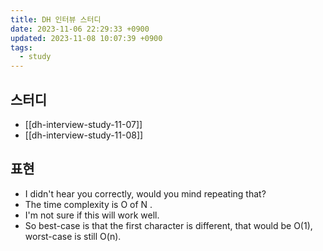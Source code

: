 ```yaml
---
title: DH 인터뷰 스터디
date: 2023-11-06 22:29:33 +0900
updated: 2023-11-08 10:07:39 +0900
tags:
  - study
---
```


## 스터디

- [[dh-interview-study-11-07]]
- [[dh-interview-study-11-08]]

## 표현

- I didn't hear you correctly, would you mind repeating that?
- The time complexity is O of N .
- I'm not sure if this will work well.
- So best-case is that the first character is different, that would be O(1), worst-case is still O(n).